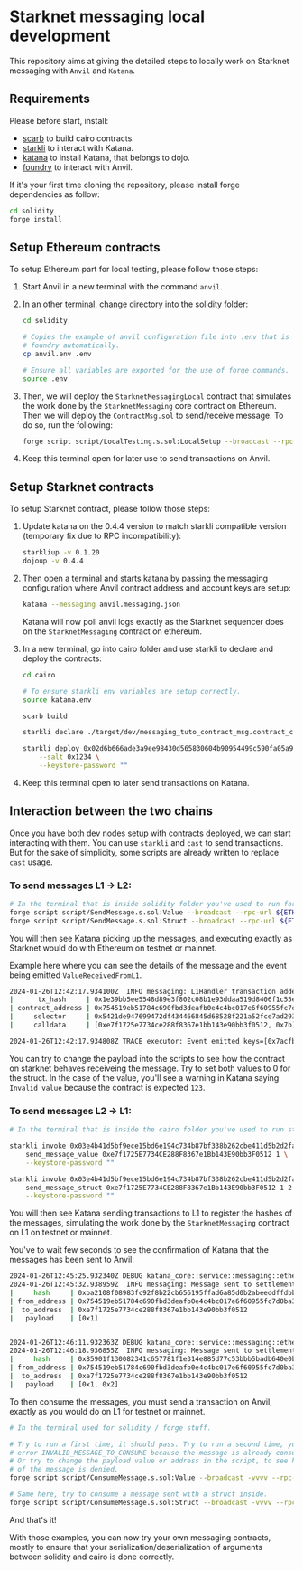 # Starknet messaging local development

This repository aims at giving the detailed steps to locally work
on Starknet messaging with `Anvil` and `Katana`.

## Requirements

Please before start, install:

-   [scarb](https://docs.swmansion.com/scarb/) to build cairo contracts.
-   [starkli](https://github.com/xJonathanLEI/starkli) to interact with Katana.
-   [katana](https://www.dojoengine.org/en/) to install Katana, that belongs to dojo.
-   [foundry](https://book.getfoundry.sh/getting-started/installation) to interact with Anvil.

If it's your first time cloning the repository, please install forge dependencies as follow:
```bash
cd solidity
forge install
```

## Setup Ethereum contracts

To setup Ethereum part for local testing, please follow those steps:

1. Start Anvil in a new terminal with the command `anvil`.

2. In an other terminal, change directory into the solidity folder:
   ```bash
   cd solidity

   # Copies the example of anvil configuration file into .env that is loaded by
   # foundry automatically.
   cp anvil.env .env

   # Ensure all variables are exported for the use of forge commands.
   source .env
   ```

3. Then, we will deploy the `StarknetMessagingLocal` contract that simulates the work
   done by the `StarknetMessaging` core contract on Ethereum. Then we will deploy the `ContractMsg.sol`
   to send/receive message. To do so, run the following:
   ```bash
   forge script script/LocalTesting.s.sol:LocalSetup --broadcast --rpc-url ${ETH_RPC_URL}
   ```

3. Keep this terminal open for later use to send transactions on Anvil.


## Setup Starknet contracts

To setup Starknet contract, please follow those steps:

1. Update katana on the 0.4.4 version to match starkli compatible version (temporary fix due to RPC incompatibility):
   ```bash
   starkliup -v 0.1.20
   dojoup -v 0.4.4
   ```

2. Then open a terminal and starts katana by passing the messaging configuration where Anvil contract address and account keys are setup:
   ```bash
   katana --messaging anvil.messaging.json
   ```

   Katana will now poll anvil logs exactly as the Starknet sequencer does on the `StarknetMessaging` contract on ethereum.

3. In a new terminal, go into cairo folder and use starkli to declare and deploy the contracts:
   ```bash
   cd cairo
   
   # To ensure starkli env variables are setup correctly.
   source katana.env

   scarb build

   starkli declare ./target/dev/messaging_tuto_contract_msg.contract_class.json --keystore-password ""

   starkli deploy 0x02d6b666ade3a9ee98430d565830604b90954499c590fa05a9844bdf4d3a574b \
       --salt 0x1234 \
       --keystore-password ""
   ```
4. Keep this terminal open to later send transactions on Katana.

## Interaction between the two chains

Once you have both dev nodes setup with contracts deployed, we can start interacting with them.
You can use `starkli` and `cast` to send transactions. But for the sake of simplicity, some scripts
are already written to replace `cast` usage.

### To send messages L1 -> L2:
```bash
# In the terminal that is inside solidity folder you've used to run forge script previously (ensure you've sourced the .env file).
forge script script/SendMessage.s.sol:Value --broadcast --rpc-url ${ETH_RPC_URL}
forge script script/SendMessage.s.sol:Struct --broadcast --rpc-url ${ETH_RPC_URL}
```
You will then see Katana picking up the messages, and executing exactly as Starknet would
do with Ethereum on testnet or mainnet.

Example here where you can see the details of the message and the event being emitted `ValueReceivedFromL1`.
```bash
2024-01-26T12:42:17.934100Z  INFO messaging: L1Handler transaction added to the pool:
|      tx_hash     | 0x1e39bb5ee5548d89e3f802c08b1e93ddaa519d8406f1c55ea07e0cd5c69c89a
| contract_address | 0x754519eb51784c690fbd3deafb0e4c4bc017e6f60955fc7d0ba3e9b9b894831
|     selector     | 0x5421de947699472df434466845d68528f221a52fce7ad2934c5dae2e1f1cdc
|     calldata     | [0xe7f1725e7734ce288f8367e1bb143e90bb3f0512, 0x7b]

2024-01-26T12:42:17.934808Z TRACE executor: Event emitted keys=[0x7acfbcb48c15c0b483370386499142617673e79567c0ef3937c3b2d57ac505, 0xe7f1725e7734ce288f8367e1bb143e90bb3f0512]
```
You can try to change the payload into the scripts to see how the contract on starknet behaves receiveing the message. Try to set both values to 0 for the struct. In the case of the value, you'll see a warning in Katana saying `Invalid value` because the contract is expected `123`.

### To send messages L2 -> L1:
```bash
# In the terminal that is inside the cairo folder you've used to run starkli commands to declare (ensure you've sourced the katana.env file).

starkli invoke 0x03e4b41d5bf9ece15bd6e194c734b87bf338b262cbe411d5b2d2facab245e9e9 \
    send_message_value 0xe7f1725E7734CE288F8367e1Bb143E90bb3F0512 1 \
    --keystore-password ""

starkli invoke 0x03e4b41d5bf9ece15bd6e194c734b87bf338b262cbe411d5b2d2facab245e9e9 \
    send_message_struct 0xe7f1725E7734CE288F8367e1Bb143E90bb3F0512 1 2 \
    --keystore-password ""
```

You will then see Katana sending transactions to L1 to register the hashes of the messages,
simulating the work done by the `StarknetMessaging` contract on L1 on testnet or mainnet.

You've to wait few seconds to see the confirmation of Katana that the messages has been sent to Anvil:

```bash
2024-01-26T12:45:25.932340Z DEBUG katana_core::service::messaging::ethereum: Sending transaction on L1 to register messages...
2024-01-26T12:45:32.938959Z  INFO messaging: Message sent to settlement layer:
|     hash     | 0xba2108f08983fc92f8b22cb656195ffad6a85d0b2abeeddffdbbda88b55b0625
| from_address | 0x754519eb51784c690fbd3deafb0e4c4bc017e6f60955fc7d0ba3e9b9b894831
|  to_address  | 0xe7f1725e7734ce288f8367e1bb143e90bb3f0512
|   payload    | [0x1]


2024-01-26T12:46:11.932363Z DEBUG katana_core::service::messaging::ethereum: Sending transaction on L1 to register messages...
2024-01-26T12:46:18.936855Z  INFO messaging: Message sent to settlement layer:
|     hash     | 0x85901f130082341c657781f1e314e885d77c53bbb5badb640e0bc931922303ae
| from_address | 0x754519eb51784c690fbd3deafb0e4c4bc017e6f60955fc7d0ba3e9b9b894831
|  to_address  | 0xe7f1725e7734ce288f8367e1bb143e90bb3f0512
|   payload    | [0x1, 0x2]
```

To then consume the messages, you must send a transaction on Anvil, exactly as you would do
on L1 for testnet or mainnet.

```bash
# In the terminal used for solidity / forge stuff.

# Try to run a first time, it should pass. Try to run a second time, you should have the
# error INVALID_MESSAGE_TO_CONSUME because the message is already consumed.
# Or try to change the payload value or address in the script, to see how the consumption
# of the message is denied.
forge script script/ConsumeMessage.s.sol:Value --broadcast -vvvv --rpc-url ${ETH_RPC_URL}

# Same here, try to consume a message sent with a struct inside.
forge script script/ConsumeMessage.s.sol:Struct --broadcast -vvvv --rpc-url ${ETH_RPC_URL}
```

And that's it!

With those examples, you can now try your own messaging contracts, mostly to ensure that your serialization/deserialization
of arguments between solidity and cairo is done correctly.
